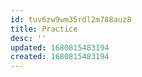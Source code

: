 ```yaml
---
id: tuv6zw9wm35rdl2m788auz8
title: Practice
desc: ''
updated: 1680815483194
created: 1680815483194
---
```

